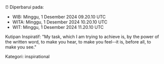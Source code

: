 ⏰ Diperbarui pada:
- WIB: Minggu, 1 Desember 2024 09.20.10 UTC
- WITA: Minggu, 1 Desember 2024 10.20.10 UTC
- WIT: Minggu, 1 Desember 2024 11.20.10 UTC

Kutipan Inspiratif:
"My task, which I am trying to achieve is, by the power of the written word, to make you hear, to make you feel--it is, before all, to make you see."


Kategori: inspirational

